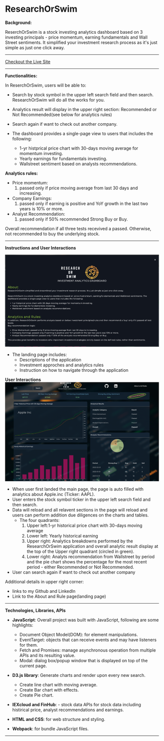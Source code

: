 # ResearchOrSwim

**Background:**

ReserchOrSwim is a stock investing analytics dashboard based on 3 investing principals - price momentum, earning fundamentals and Wall Street sentiments. It simplified your investment research process as it's just simple as just one click away.

---

[Checkout the Live Site](https://swusteven.github.io/ResearchOrSwim/)

---

**Functionalities:**

In ReserchOrSwim, users will be able to:

- Search by stock symbol in the upper left search field and then search. ResearchOrSwim will do all the works for you.
- Analytics result will display in the upper right section: Recommended or Not Recommended(see below for analytics rules)
- Search again if want to check out another company.

- The dashboard provides a single-page view to users that includes the following:
  - 1-yr histprical price chart with 30-days moving average for momentum investing.
  - Yearly earnings for fundamentals investing.
  - Wallstreet sentiment based on analysts recommendations.

**Analytics rules:**

- Price momentum:
  1. passed only if price moving average from last 30 days and increasing.
- Company Earnings:
  1. passed only if earning is positive and YoY growth in the last two years is 10% or more.
- Analyst Recommendation:
  1. passed only if 50% recommended Strong Buy or Buy.

Overall recommendation if all three tests recevived a passed. Otherwise, not recommended to buy the underlying stock.

---

**Instructions and User Interactions**

<img src="./src/images/landing_page.png"/>

- The landing page includes:
  - Descriptions of the application
  - Investment approches and analytics rules
  - Instruction on how to navigate through the application

**User Interactions**
<img src="./src/images/main_page.png"/>

- When user first landed the main page, the page is auto filled with analytics about Apple.inc (Ticker: AAPL).
- User enters the stock symbol ticker in the upper left search field and then search.
- Data will reload and all relavent sections in the page will reload and users can perform addition due diligences on the charts and tables.
  - The four quadrants:
    1. Upper left:1-yr historical price chart with 30-days moving average
    2. Lower left: Yearly historical earning
    3. Upper right: Analytics breakdowns performed by the ResearchOrSwim application and overall analytic result display at the top of the Upper right quadrant (circled in green).
    4. Lower right: Analyts recommendation from Wallstreet by period and the pie chart shows the percentage for the most recent period - either Recommended or Not Recommended.
- User can search again if want to check out another company

Additional details in upper right corner:

- links to my Github and LinkedIn
- Link to the About and Rule page(landing page)

---

**Technologies, Libraries, APIs**

- **JavaScript**: Overall project was built with JavaScript, following are some highlights:

  - Document Object Model(DOM): for element manipulations.
  - EventTarget: objects that can receive events and may have listeners for them.
  - Fetch and Promises: manage asynchronous operation from multiple APIs and its resulting value.
  - Modal: dialog box/popup window that is displayed on top of the current page.

- **D3.js library**: Generate charts and render upon every new search.

  - Create line chart with moving average.
  - Create Bar chart with effects.
  - Create Pie chart.

- **IEXcloud and FinHub**: - stock data APIs for stock data including histirical price, analyst recommendations and earnings.

- **HTML and CSS**: for web structure and styling.

- **Webpack**: for bundle JavaScript files.

---
